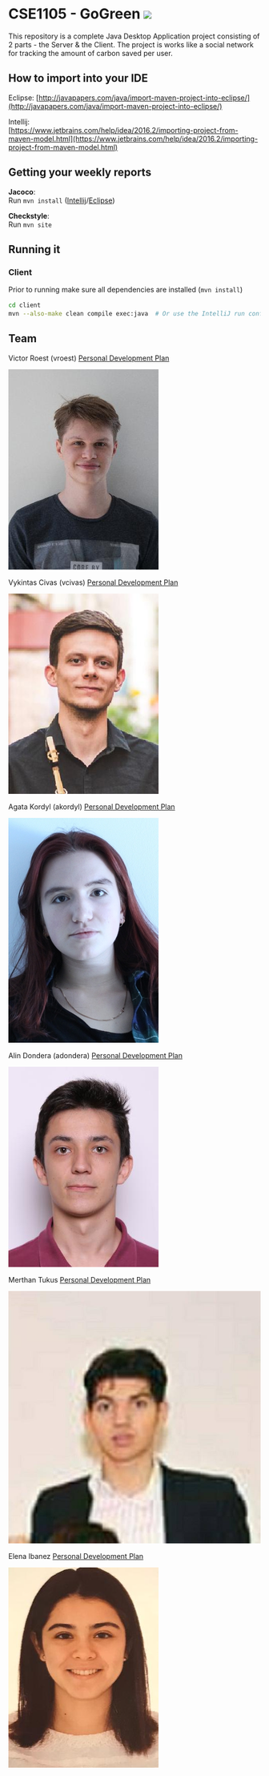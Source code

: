 # CSE1105 - GoGreen ![](https://gitlab.ewi.tudelft.nl/cse1105/2018-2019/oopp-group-63/gogreen/badges/dev/coverage.svg)

This repository is a complete Java Desktop Application project consisting of 2 parts - the Server & the Client. The project is works like a social network for tracking the amount of carbon saved per user.

## How to import into your IDE

Eclipse:
[http://javapapers.com/java/import-maven-project-into-eclipse/](http://javapapers.com/java/import-maven-project-into-eclipse/)

Intellij:  
[https://www.jetbrains.com/help/idea/2016.2/importing-project-from-maven-model.html](https://www.jetbrains.com/help/idea/2016.2/importing-project-from-maven-model.html)

## Getting your weekly reports

**Jacoco**:  
Run `mvn install` ([Intellij](https://www.jetbrains.com/help/idea/2016.3/getting-started-with-maven.html#execute_maven_goal)/[Eclipse](http://imgur.com/a/6q7pV))

**Checkstyle**:  
Run `mvn site`

## Running it
### Client
Prior to running make sure all dependencies are installed (`mvn install`)
```bash
cd client
mvn --also-make clean compile exec:java  # Or use the IntelliJ run config
```

## Team

Victor Roest (vroest) [Personal Development Plan](doc/personal-development-plans/victor.md)

![](./pics/victor.jpeg)

Vykintas Civas (vcivas) [Personal Development Plan](doc/personal-development-plans/Vykintas_personal_plan.md)

![](./pics/Vykintas.jpeg)

Agata Kordyl (akordyl) [Personal Development Plan](doc/personal-development-plans/agata_pdp.md)

![](./pics/agata.jpg)

Alin Dondera (adondera) [Personal Development Plan](doc/personal-development-plans/Alin_Plan.md)

![](./pics/Alin.jpg)

Merthan Tukus [Personal Development Plan](doc/personal-development-plans/Merthan.md)

![](./pics/Merthan.jpg)

Elena Ibanez [Personal Development Plan](doc/personal-development-plans/elena.md)

![](./pics/elena.jpeg)
